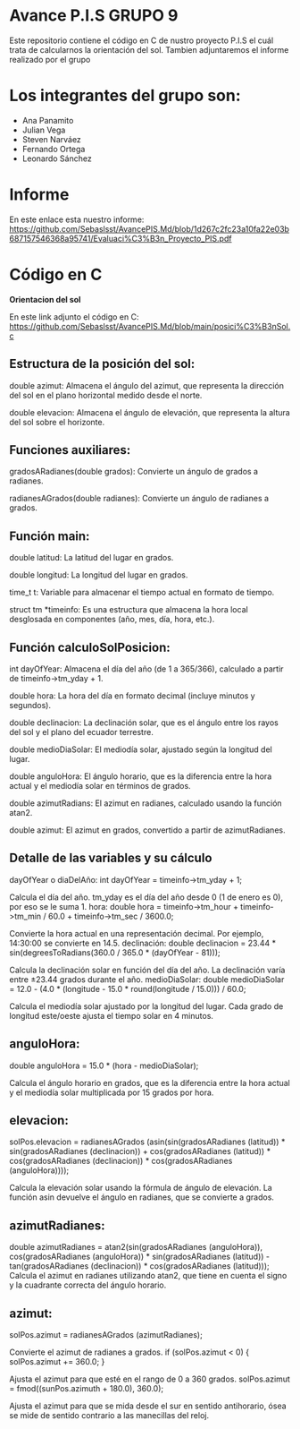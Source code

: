 # Avance P.I.S GRUPO 9
Este repositorio contiene el código en C de nustro proyecto P.I.S el cuál trata de calcularnos la orientación del sol. 
Tambien adjuntaremos el informe realizado por el grupo 
# Los integrantes del grupo son: 
- Ana Panamito 
- Julian Vega 
- Steven Narváez 
- Fernando Ortega 
- Leonardo Sánchez
# Informe 
En este enlace esta nuestro informe: https://github.com/Sebaslsst/AvancePIS.Md/blob/1d267c2fc23a10fa22e03b687157546368a95741/Evaluaci%C3%B3n_Proyecto_PIS.pdf
# Código en C
**Orientacion del sol**

En este link adjunto el código en C: https://github.com/Sebaslsst/AvancePIS.Md/blob/main/posici%C3%B3nSol.c

## Estructura de la posición del sol: ##

double azimut: Almacena el ángulo del azimut, que representa la dirección del sol en el plano horizontal medido desde el norte.

double elevacion: Almacena el ángulo de elevación, que representa la altura del sol sobre el horizonte.

## Funciones auxiliares: ##

gradosARadianes(double grados): Convierte un ángulo de grados a radianes.

radianesAGrados(double radianes): Convierte un ángulo de radianes a grados.


## Función main: ##

double latitud: La latitud del lugar en grados.

double longitud: La longitud del lugar en grados.

time_t t: Variable para almacenar el tiempo actual en formato de tiempo.

struct tm *timeinfo: Es una estructura que almacena la hora local desglosada en componentes (año, mes, día, hora, etc.).

## Función calculoSolPosicion: ##

int dayOfYear: Almacena el día del año (de 1 a 365/366), calculado a partir de timeinfo->tm_yday + 1.

double hora: La hora del día en formato decimal (incluye minutos y segundos).

double declinacion: La declinación solar, que es el ángulo entre los rayos del sol y el plano del ecuador terrestre.

double medioDiaSolar: El mediodía solar, ajustado según la longitud del lugar.

double anguloHora: El ángulo horario, que es la diferencia entre la hora actual y el mediodía solar en términos de grados.

double azimutRadians: El azimut en radianes, calculado usando la función atan2.

double azimut: El azimut en grados, convertido a partir de azimutRadianes.


## Detalle de las variables y su cálculo ##

dayOfYear o diaDelAño:
int dayOfYear = timeinfo->tm_yday + 1;

Calcula el día del año. tm_yday es el día del año desde 0 (1 de enero es 0), por eso se le suma 1.
hora:
double hora = timeinfo->tm_hour + timeinfo->tm_min / 60.0 + timeinfo->tm_sec / 3600.0;

Convierte la hora actual en una representación decimal. Por ejemplo, 14:30:00 se convierte en 14.5.
declinación:
double declinacion = 23.44 * sin(degreesToRadians(360.0 / 365.0 * (dayOfYear - 81)));

Calcula la declinación solar en función del día del año. La declinación varía entre ±23.44 grados durante el año.
medioDiaSolar:
double medioDiaSolar = 12.0 - (4.0 * (longitude - 15.0 * round(longitude / 15.0))) / 60.0;

Calcula el mediodía solar ajustado por la longitud del lugar. Cada grado de longitud este/oeste ajusta el tiempo solar en 4 minutos.

## anguloHora: ##
double anguloHora = 15.0 * (hora - medioDiaSolar);

Calcula el ángulo horario en grados, que es la diferencia entre la hora actual y el mediodía solar multiplicada por 15 grados por hora.

## elevacion: ##
solPos.elevacion = radianesAGrados (asin(sin(gradosARadianes (latitud)) * sin(gradosARadianes (declinacion)) + cos(gradosARadianes (latitud)) * cos(gradosARadianes (declinacion)) * cos(gradosARadianes (anguloHora))));

Calcula la elevación solar usando la fórmula de ángulo de elevación. La función asin devuelve el ángulo en radianes, que se convierte a grados.

## azimutRadianes: ##
double azimutRadianes = atan2(sin(gradosARadianes (anguloHora)), cos(gradosARadianes (anguloHora)) * sin(gradosARadianes (latitud)) - tan(gradosARadianes (declinacion)) * cos(gradosARadianes (latitud)));
Calcula el azimut en radianes utilizando atan2, que tiene en cuenta el signo y la cuadrante correcta del ángulo horario.

## azimut: ##
solPos.azimut = radianesAGrados (azimutRadianes);

Convierte el azimut de radianes a grados.
if (solPos.azimut < 0) { solPos.azimut  += 360.0; }

Ajusta el azimut para que esté en el rango de 0 a 360 grados.
solPos.azimut = fmod((sunPos.azimuth + 180.0), 360.0);

Ajusta el azimut para que se mida desde el sur en sentido antihorario, ósea se mide de sentido contrario a las manecillas del reloj.


